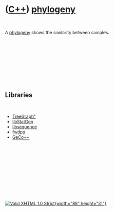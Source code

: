 



 

 

 

 

 

([C++](Cpp.htm)) [phylogeny](CppPhylogeny.htm)
==============================================

 

A [phylogeny](CppPhylogeny.htm) shows the similarity between samples.

 

 

 

 

 

Libraries
---------

 

-   [TreeGraph"](http://www.jmüller.name/treegraph)
-   [libStatGen](https://github.com/statgen/libStatGen)
-   [libsequence](https://github.com/molpopgen/libsequence)
-   [fwdpp](https://github.com/molpopgen/fwdpp)
-   [GeCo++](http://bioinformatics.emedea.it/geco)

 

 

 

 

 





 

[![Valid XHTML 1.0 Strict](valid-xhtml10.png){width="88"
height="31"}](http://validator.w3.org/check?uri=referer)
